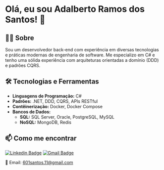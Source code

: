 # Olá, eu sou Adalberto Ramos dos Santos! 👋

## 👨‍💻 Sobre
Sou um desenvolvedor back-end com experiência em diversas tecnologias e práticas modernas de engenharia de software. Me especializo em C# e tenho uma sólida experiência com arquiteturas orientadas a domínio (DDD) e padrões CQRS.

## 🛠️ Tecnologias e Ferramentas
- **Linguagens de Programação:** C#
- **Padrões:** ​​.NET, DDD, CQRS, APIs RESTful
- **Contêinerização:** Docker, Docker Compose
- **Bancos de Dados:**
  - **SQL:** SQL Server, Oracle, PostgreSQL, MySQL
  - **NoSQL:** MongoDB, Redis

## 📫 Como me encontrar
[![Linkedin Badge](https://img.shields.io/badge/-Adalberto_Ramos_dos_Santos-blue?style=flat-square&logo=Linkedin&logoColor=white&link=https://www.linkedin.com/in/adalberto-ramos-dos-santos-dev/)](https://www.linkedin.com/in/adalberto-ramos-dos-santos-dev/)
[![Gmail Badge](https://img.shields.io/badge/-601santos.11@gmail.com-c14438?style=flat-square&logo=Gmail&logoColor=white&link=mailto:601santos.11@gmail.com)](mailto:601santos.11@gmail.com)


📧 Email: 601santos.11@gmail.com

